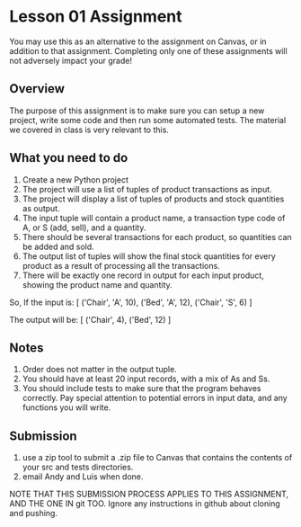 # Lesson 01 Assignment

You may use this as an alternative to the assignment on Canvas, or in addition
to that assignment. Completing only one of these assignments will not adversely impact
your grade!

## Overview

The purpose of this assignment is to make sure you can setup a new project,
write some code and then run some automated tests. The material we covered in
class is very relevant to this.

## What you need to do
1. Create a new Python project
1. The project will use a list of tuples of product transactions as input.
1. The project will display a list of tuples of products and stock quantities as output.
1. The input tuple will contain a product name, a transaction type code of A,
   or S (add, sell), and a quantity.
1. There should be several transactions for each product, so quantities can be
   added and sold.
1. The output list of tuples will show the final stock quantities for every product as a
   result of processing all the transactions. 
1. There will be exactly one record in output for each input product, showing
   the product name and quantity.

So, If the input is:
[
('Chair', 'A', 10),
('Bed', 'A', 12),
('Chair', 'S', 6)
]

The output will be:
[
('Chair', 4),
('Bed', 12)
]

## Notes
1. Order does not matter in the output tuple.
1. You should have at least 20 input records, with a mix of As and Ss.
1. You should include tests to make sure that the program behaves correctly.
   Pay special attention to potential errors in input data, and any functions
   you will write.

## Submission
1. use a zip tool to submit a .zip file to Canvas that contains the contents of
your src and tests directories.
1. email Andy and Luis when done.

NOTE THAT THIS SUBMISSION PROCESS APPLIES TO THIS ASSIGNMENT, AND THE ONE IN
git TOO. Ignore any instructions in github about cloning and pushing.

